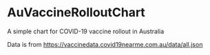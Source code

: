 # AuVaccineRolloutChart
A simple chart for COVID-19 vaccine rollout in Australia

Data is from https://vaccinedata.covid19nearme.com.au/data/all.json
